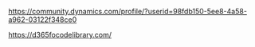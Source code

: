 https://community.dynamics.com/profile/?userid=98fdb150-5ee8-4a58-a962-03122f348ce0

https://d365focodelibrary.com/
